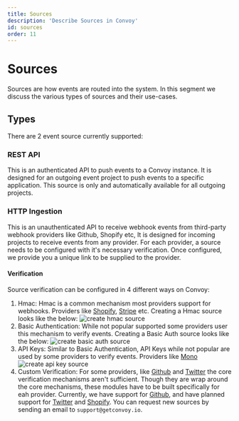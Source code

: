 ```yaml
---
title: Sources
description: 'Describe Sources in Convoy'
id: sources
order: 11
---
```


Sources
======
Sources are how events are routed into the system. In this segment we discuss the various types of sources and their use-cases.

## Types
There are 2 event source currently supported:
### **REST API** 
This is an authenticated API to push events to a Convoy instance. It is designed for an outgoing event project to push events to a specific application. This source is only and automatically available for all outgoing projects.

### **HTTP Ingestion**
This is an unauthenticated API to receive webhook events from third-party webhook providers like Github, Shopify etc, It is designed for incoming projects to receive events from any provider. For each provider, a source needs to be configured with it's necessary verification. Once configured, we provide you a unique link to be supplied to the provider. 

#### Verification
Source verification can be configured in 4 different ways on Convoy:
1. Hmac: Hmac is a common mechanism most providers support for webhooks. Providers like [Shopify](https://www.shopify.com/), [Stripe](https://stripe.com) etc. Creating a Hmac source looks like the below:
![create hmac source](../../docs-assets/ingest-hmac.png)
2. Basic Authentication: While not popular supported some providers user this mechanism to verify events. Creating a Basic Auth source looks like the below:
![create basic auth source](../../docs-assets/ingest-basic.png)
3. API Keys: Similar to Basic Authentication, API Keys while not popular are used by some providers to verify events. Providers like [Mono](https://mono.co)
![create api key source](../../docs-assets/ingest-api.png)
4. Custom Verification: For some providers, like [Github](https://github.com) and [Twitter](https://twitter.com) the core verification mechanisms aren't sufficient. Though they are wrap around the core mechanisms, these modules have to be built specifically for eah provider. Currently, we have support for [Github](https://github.com), and have planned support for [Twitter](https://twitter.com) and [Shopify](https://shopify.com). You can request new sources by sending an email to `support@getconvoy.io`.
